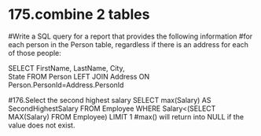 # 175.combine 2 tables
#Write a SQL query for a report that provides the following information 
#for each person in the Person table, regardless if there is an address for each of those people:

SELECT FirstName,
        LastName,
        City,       
        State
FROM Person LEFT JOIN Address
    ON Person.PersonId=Address.PersonId
		
#176.Select the second highest salary
SELECT max(Salary) AS SecondHighestSalary FROM Employee
    WHERE Salary<(SELECT MAX(Salary) FROM Employee)
LIMIT 1
#max() will return into NULL if the value does not exist.
